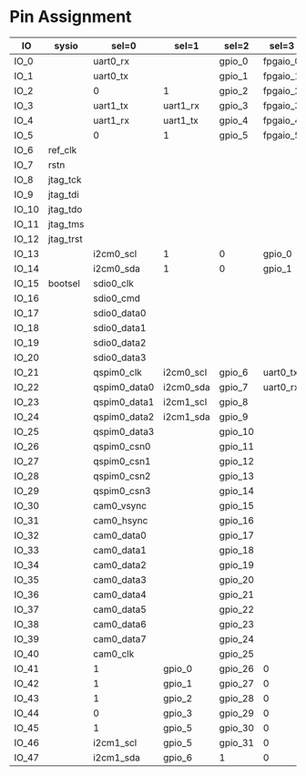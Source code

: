 # Pin Assignment

| IO | sysio | sel=0 | sel=1 | sel=2 | sel=3 |
| --- | --- | --- | --- | --- | --- |
| IO_0 |  | uart0_rx |  | gpio_0 | fpgaio_0 |
| IO_1 |  | uart0_tx |  | gpio_1 | fpgaio_1 |
| IO_2 |  | 0 | 1 | gpio_2 | fpgaio_2 |
| IO_3 |  | uart1_tx | uart1_rx | gpio_3 | fpgaio_3 |
| IO_4 |  | uart1_rx | uart1_tx | gpio_4 | fpgaio_4 |
| IO_5 |  | 0 | 1 | gpio_5 | fpgaio_5 |
| IO_6 | ref_clk |  |  |  |  |
| IO_7 | rstn |  |  |  |  |
| IO_8 | jtag_tck |  |  |  |  |
| IO_9 | jtag_tdi |  |  |  |  |
| IO_10 | jtag_tdo |  |  |  |  |
| IO_11 | jtag_tms |  |  |  |  |
| IO_12 | jtag_trst |  |  |  |  |
| IO_13 |  | i2cm0_scl | 1 | 0 | gpio_0 |
| IO_14 |  | i2cm0_sda | 1 | 0 | gpio_1 |
| IO_15 | bootsel | sdio0_clk |  |  |  |
| IO_16 |  | sdio0_cmd |  |  |  |
| IO_17 |  | sdio0_data0 |  |  |  |
| IO_18 |  | sdio0_data1 |  |  |  |
| IO_19 |  | sdio0_data2 |  |  |  |
| IO_20 |  | sdio0_data3 |  |  |  |
| IO_21 |  | qspim0_clk | i2cm0_scl | gpio_6 | uart0_tx |
| IO_22 |  | qspim0_data0 | i2cm0_sda | gpio_7 | uart0_rx |
| IO_23 |  | qspim0_data1 | i2cm1_scl | gpio_8 |  |
| IO_24 |  | qspim0_data2 | i2cm1_sda | gpio_9 |  |
| IO_25 |  | qspim0_data3 |  | gpio_10 |  |
| IO_26 |  | qspim0_csn0 |  | gpio_11 |  |
| IO_27 |  | qspim0_csn1 |  | gpio_12 |  |
| IO_28 |  | qspim0_csn2 |  | gpio_13 |  |
| IO_29 |  | qspim0_csn3 |  | gpio_14 |  |
| IO_30 |  | cam0_vsync |  | gpio_15 |  |
| IO_31 |  | cam0_hsync |  | gpio_16 |  |
| IO_32 |  | cam0_data0 |  | gpio_17 |  |
| IO_33 |  | cam0_data1 |  | gpio_18 |  |
| IO_34 |  | cam0_data2 |  | gpio_19 |  |
| IO_35 |  | cam0_data3 |  | gpio_20 |  |
| IO_36 |  | cam0_data4 |  | gpio_21 |  |
| IO_37 |  | cam0_data5 |  | gpio_22 |  |
| IO_38 |  | cam0_data6 |  | gpio_23 |  |
| IO_39 |  | cam0_data7 |  | gpio_24 |  |
| IO_40 |  | cam0_clk |  | gpio_25 |  |
| IO_41 |  | 1 | gpio_0 | gpio_26 | 0 |
| IO_42 |  | 1 | gpio_1 | gpio_27 | 0 |
| IO_43 |  | 1 | gpio_2 | gpio_28 | 0 |
| IO_44 |  | 0 | gpio_3 | gpio_29 | 0 |
| IO_45 |  | 1 | gpio_5 | gpio_30 | 0 |
| IO_46 |  | i2cm1_scl | gpio_5 | gpio_31 | 0 |
| IO_47 |  | i2cm1_sda | gpio_6 | 1 | 0 |

